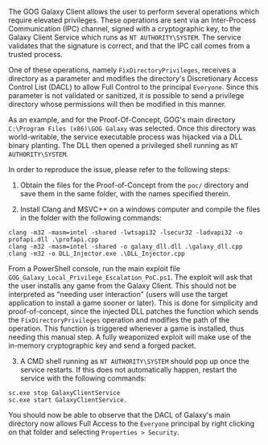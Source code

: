 The GOG Galaxy Client allows the user to perform several operations which require elevated privileges. These operations are sent via an Inter-Process Communication (IPC) channel, signed with a cryptographic key, to the Galaxy Client Service which runs as `NT AUTHORITY\SYSTEM`. The service validates that the signature is correct, and that the IPC call comes from a trusted process. 

One of these operations, namely `FixDirectoryPrivileges`, receives a directory as a parameter and modifies the directory's Discretionary Access Control List (DACL) to allow Full Control to the principal `Everyone`. Since this parameter is not validated or sanitized, it is possible to send a privilege directory whose permissions will then be modified in this manner.

As an example, and for the Proof-Of-Concept, GOG's main directory `C:\Program Files (x86)\GOG Galaxy` was selected. Once this directory was world-writable, the service executable process was hijacked via a DLL binary planting. The DLL then opened a privileged shell running as `NT AUTHORITY\SYSTEM`.

In order to reproduce the issue, please refer to the following steps:

1. Obtain the files for the Proof-of-Concept from the `poc/` directory and save them in the same folder, with the names specified therein. 

2. Install Clang and MSVC++ on a windows computer and compile the files in the folder with the following commands:
```console
clang -m32 -masm=intel -shared -lwtsapi32 -lsecur32 -ladvapi32 -o profapi.dll .\profapi.cpp
clang -m32 -masm=intel -shared -o galaxy_dll.dll .\galaxy_dll.cpp
clang -m32 -o DLL_Injector.exe .\DLL_Injector.cpp 
```

From a PowerShell console, run the main exploit file `GOG_Galaxy_Local_Privilege_Escalation_PoC.ps1`. The exploit will ask that the user installs any game from the Galaxy Client. This should not be interpreted as "needing user interaction" (users will use the target application to install a game sooner or later). This is done for simplicity and proof-of-concept, since the injected DLL patches the function which sends the `FixDirectoryPrivileges` operation and modifies the path of the operation. This function is triggered whenever a game is installed, thus needing this manual step. A fully weaponized exploit will make use of the in-memory cryptographic key and send a forged packet. 

3. A CMD shell running as `NT AUTHORITY\SYSTEM` should pop up once the service restarts. If this does not automatically happen, restart the service with the following commands:

```
sc.exe stop GalaxyClientService
sc.exe start GalaxyClientService.
```

You should now be able to observe that the DACL of Galaxy's main directory now allows Full Access to the `Everyone` principal by right clicking on that folder and selecting `Properties > Security`.
